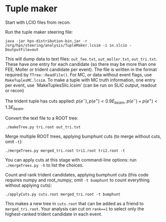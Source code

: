 # Tuple maker
Start with LCIO files from recon.

Run the tuple maker steering file:

```
java -jar hps-distribution-bin.jar -r /org/hps/steering/analysis/TupleMaker.lcsim -i in.slcio -DoutputFile=out
```

This will dump data to text files: `out_fee.txt`, `out_moller.txt`, `out_tri.txt`.
These have one entry for each candidate (so there may be more than one FEE, Moller or trident candidate per event).
The file is written in the format required by `TTree::ReadFile()`.
For MC, or data without event flags, use `MakeTuplesMC.lcsim`.
To make a tuple with MC truth information, one entry per event, use `MakeTuplesSlic.lcsim' (can be run on SLIC output, readout or recon)

The trident tuple has cuts applied: $p(e^-), p(e^+)<0.9E_{beam}$, $p(e^-)+p(e^+)<1.3E_{beam}$.

Convert the text file to a ROOT tree:
```
./makeTree.py tri.root out_tri.txt
```

Merge multiple ROOT trees, applying bumphunt cuts (to merge without cuts, omit `-t`):
```
./mergeTrees.py merged_tri.root tri1.root tri2.root -t
```
You can apply cuts at this stage with command-line options: run `./mergeTrees.py -h` to list the choices.

Count and rank trident candidates, applying bumphunt cuts (this code requires numpy and root_numpy; omit `-t bumphunt` to count everything without applying cuts):
```
./applyCuts.py cuts.root merged_tri.root -t bumphunt
```
This makes a new tree in `cuts.root` that can be added as a friend to `merged_tri.root`.
Your analysis can cut on `rank==1` to select only the highest-ranked trident candidate in each event.
